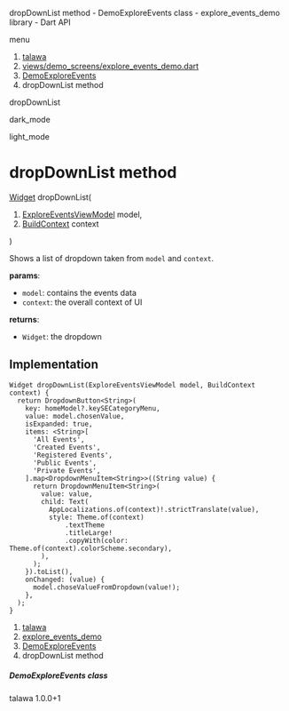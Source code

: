 




dropDownList method - DemoExploreEvents class - explore\_events\_demo library - Dart API







menu

1. [talawa](../../index.html)
2. [views/demo\_screens/explore\_events\_demo.dart](../../views_demo_screens_explore_events_demo/views_demo_screens_explore_events_demo-library.html)
3. [DemoExploreEvents](../../views_demo_screens_explore_events_demo/DemoExploreEvents-class.html)
4. dropDownList method

dropDownList


dark\_mode

light\_mode




# dropDownList method


[Widget](https://api.flutter.dev/flutter/widgets/Widget-class.html)
dropDownList(

1. [ExploreEventsViewModel](../../view_model_after_auth_view_models_event_view_models_explore_events_view_model/ExploreEventsViewModel-class.html) model,
2. [BuildContext](https://api.flutter.dev/flutter/widgets/BuildContext-class.html) context

)

Shows a list of dropdown taken from `model` and `context`.

**params**:

* `model`: contains the events data
* `context`: the overall context of UI

**returns**:

* `Widget`: the dropdown

## Implementation

```
Widget dropDownList(ExploreEventsViewModel model, BuildContext context) {
  return DropdownButton<String>(
    key: homeModel?.keySECategoryMenu,
    value: model.chosenValue,
    isExpanded: true,
    items: <String>[
      'All Events',
      'Created Events',
      'Registered Events',
      'Public Events',
      'Private Events',
    ].map<DropdownMenuItem<String>>((String value) {
      return DropdownMenuItem<String>(
        value: value,
        child: Text(
          AppLocalizations.of(context)!.strictTranslate(value),
          style: Theme.of(context)
              .textTheme
              .titleLarge!
              .copyWith(color: Theme.of(context).colorScheme.secondary),
        ),
      );
    }).toList(),
    onChanged: (value) {
      model.choseValueFromDropdown(value!);
    },
  );
}
```

 


1. [talawa](../../index.html)
2. [explore\_events\_demo](../../views_demo_screens_explore_events_demo/views_demo_screens_explore_events_demo-library.html)
3. [DemoExploreEvents](../../views_demo_screens_explore_events_demo/DemoExploreEvents-class.html)
4. dropDownList method

##### DemoExploreEvents class





talawa
1.0.0+1







